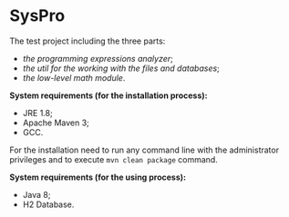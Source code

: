 # SysPro

The test project including the three parts:
- _the programming expressions analyzer_;
- _the util for the working with the files and databases_;
- _the low-level math module_.

**System requirements (for the installation process):**
- JRE 1.8;
- Apache Maven 3;
- GCC.

For the installation need to run any command line with the administrator privileges and to execute `mvn clean package`
command.

**System requirements (for the using process):**
- Java 8;
- H2 Database.